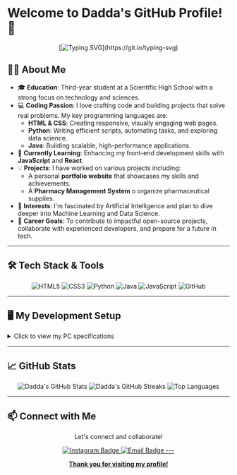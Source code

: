 # Welcome to Dadda's GitHub Profile! 👋

<div align="center">

[![Typing SVG](https://readme-typing-svg.herokuapp.com?color=F74C4C&center=true&lines=Welcome+to+my+GitHub+profile!;Passionate+about+coding+%26+tech;Always+learning+something+new!)](https://git.io/typing-svg)

</div>

## 👨‍💻 About Me

- 🎓 **Education**: Third-year student at a Scientific High School with a strong focus on technology and sciences.
- 💻 **Coding Passion**: I love crafting code and building projects that solve real problems. My key programming languages are:
  - **HTML & CSS**: Creating responsive, visually engaging web pages.
  - **Python**: Writing efficient scripts, automating tasks, and exploring data science.
  - **Java**: Building scalable, high-performance applications.
- 🌱 **Currently Learning**: Enhancing my front-end development skills with **JavaScript** and **React**.
- 💡 **Projects**: I have worked on various projects including:
  - A personal **portfolio website** that showcases my skills and achievements.
  - A **Pharmacy Management System** o organize pharmaceutical supplies.
- 🌟 **Interests**: I'm fascinated by Artificial Intelligence and plan to dive deeper into Machine Learning and Data Science.
- 🎯 **Career Goals**: To contribute to impactful open-source projects, collaborate with experienced developers, and prepare for a future in tech.

---

## 🛠️ Tech Stack & Tools

<div align="center">

![HTML5](https://img.shields.io/badge/-HTML5-E34F26?style=flat-square&logo=html5&logoColor=white)
![CSS3](https://img.shields.io/badge/-CSS3-1572B6?style=flat-square&logo=css3)
![Python](https://img.shields.io/badge/-Python-3776AB?style=flat-square&logo=python&logoColor=white)
![Java](https://img.shields.io/badge/-Java-007396?style=flat-square&logo=java)
![JavaScript](https://img.shields.io/badge/-JavaScript-F7DF1E?style=flat-square&logo=javascript&logoColor=black)
![GitHub](https://img.shields.io/badge/-GitHub-181717?style=flat-square&logo=github)

</div>

---

## 🖥️ My Development Setup

<details>
  <summary>Click to view my PC specifications</summary>
  <ul>
    <li><strong>Model:</strong> Acer Nitro 5</li>
    <li><strong>Processor:</strong> Intel Core i7</li>
    <li><strong>Graphics Card:</strong> GeForce RTX™ 3060 </li>
    <li><strong>RAM:</strong> 16 GB</li>
    <li><strong>Storage:</strong> 512 GB SSD</li>
    <li><strong>Operating System:</strong> Windows 11</li>
  </ul>
</details>

---

## 📈 GitHub Stats

<div align="center">
  <img src="https://github-readme-stats.vercel.app/api?username=your-username&show_icons=true&theme=radical" alt="Dadda's GitHub Stats">
  <img src="https://github-readme-streak-stats.herokuapp.com/?user=your-username&theme=radical" alt="Dadda's GitHub Streaks">
  <img src="https://github-readme-stats.vercel.app/api/top-langs/?username=your-username&layout=compact&theme=radical" alt="Top Languages">
</div>

---

## 📫 Connect with Me

<div align="center">
  <p>Let's connect and collaborate!</p>
  <a href="https://instagram.com/davideeviscuso">
    <img src="https://img.shields.io/badge/Instagram-@davideeviscuso-E4405F?style=for-the-badge&logo=instagram&logoColor=white" alt="Instagram Badge">
  </a>
  <a href="mailto:davideviscuso@icloud.com">
    <img src="https://img.shields.io/badge/Email-Contact%20Me-D14836?style=for-the-badge&logo=gmail&logoColor=white" alt="Email Badge">
---

<div align="center">
  <p><strong>Thank you for visiting my profile!</strong></p>
</div>
